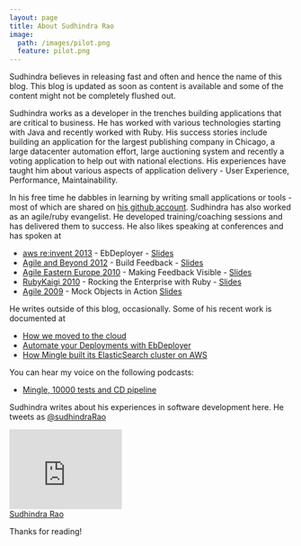 ```yaml
---
layout: page
title: About Sudhindra Rao
image:
  path: /images/pilot.png
  feature: pilot.png
---
```

Sudhindra believes in releasing fast and often and hence the name of this blog. This blog is updated as soon as content is available and some of the content might not be completely flushed out.

Sudhindra works as a developer in the trenches building applications that are critical to business. He has worked with various technologies starting with Java and recently worked with Ruby.
His success stories include building an application for the largest publishing company in Chicago, a large datacenter automation effort, large auctioning system and recently a voting application to help out with national elections. His experiences have taught him about various aspects of application delivery - User Experience, Performance, Maintainability.

In his free time he dabbles in learning by writing small applications or tools - most of which are shared on [his github account](http://github.com/betarelease).
Sudhindra has also worked as an agile/ruby evangelist. He developed training/coaching sessions and has delivered them to success. He also likes speaking at conferences and has spoken at

* [aws re:invent 2013](http://www.confreaks.com/videos/4469-awsrei2013-aws-elastic-beanstalk-under-the-hood-dmg301) - EbDeployer - [Slides](http://www.slideshare.net/AmazonWebServices/aws-elastic-beanstalk-under-the-hood-dmg301-aws-reinvent-2013-28428616)
* [Agile and Beyond 2012](http://agileandbeyond.org) - Build Feedback - [Slides](http://betarelease.github.io/build_feedback/slides.html)
* [Agile Eastern Europe 2010](http://agileee.org) - Making Feedback Visible - [Slides](http://www.slideshare.net/releasebeta/making-feedback-visible)
* [RubyKaigi 2010](http://rubykaigi.org) - Rocking the Enterprise with Ruby - [Slides](http://www.slideshare.net/releasebeta/rocking-the-enterprise-with-ruby-rubykaigi-2010)
* [Agile 2009](http://agileconf.com) - Mock Objects in Action [Slides](http://www.slideshare.net/releasebeta/mock-objectsinaction-paulocaroliandsudhindraraoagile2009final)

He writes outside of this blog, occasionally. Some of his recent work is documented at

* [How we moved to the cloud](http://www.thoughtworks.com/insights/blog/how-we-moved-cloud)
* [Automate your Deployments with EbDeployer](http://www.thoughtworks.com/insights/blog/ebdeployer-automate-your-deployments-aws-elastic-beanstalk)
* [How Mingle built its ElasticSearch cluster on AWS](http://www.thoughtworks.com/mingle/news/scaling/2015/01/06/How-Mingle-Built-ElasticSearch-Cluster.html)

You can hear my voice on the following podcasts:
* [Mingle, 10000 tests and CD pipeline](https://devchat.tv/ruby-rogues/194-rr-real-life-jruby-with-sudhindra-r-rao)

Sudhindra writes about his experiences in software development here.
He tweets as [@sudhindraRao](http://twitter.com/sudhindraRao)

<iframe src="http://githubbadge.appspot.com/betarelease" style="border: 0;height: 142px;width: 200px;overflow: hidden;" frameBorder="0"></iframe>



<div class="LI-profile-badge"  data-version="v1" data-size="medium" data-locale="en_US" data-type="vertical" data-theme="light" data-vanity="sudhindrarao"><a class="LI-simple-link" href='https://www.linkedin.com/in/sudhindrarao?trk=profile-badge'>Sudhindra Rao</a></div>

Thanks for reading!
